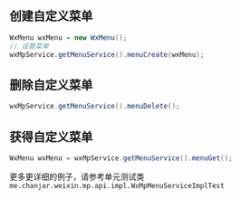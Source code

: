 ## 创建自定义菜单
```java
WxMenu wxMenu = new WxMenu();
// 设置菜单
wxMpService.getMenuService().menuCreate(wxMenu);
```

## 删除自定义菜单
```java
wxMpService.getMenuService().menuDelete();
```

## 获得自定义菜单
```java
WxMenu wxMenu = wxMpService.getMenuService().menuGet();
```

更多更详细的例子，请参考单元测试类`me.chanjar.weixin.mp.api.impl.WxMpMenuServiceImplTest`